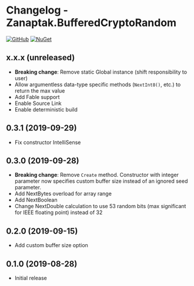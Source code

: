 # Changelog - Zanaptak.BufferedCryptoRandom

[![GitHub](https://img.shields.io/badge/-github-gray?logo=github)](https://github.com/zanaptak/BufferedCryptoRandom) [![NuGet](https://img.shields.io/nuget/v/Zanaptak.BufferedCryptoRandom?logo=nuget)](https://www.nuget.org/packages/Zanaptak.BufferedCryptoRandom)

## x.x.x (unreleased)

- __Breaking change__: Remove static Global instance (shift responsibility to user)
- Allow argumentless data-type specific methods (`NextInt8()`, etc.) to return the max value
- Add Fable support
- Enable Source Link
- Enable deterministic build

## 0.3.1 (2019-09-29)

- Fix constructor IntelliSense

## 0.3.0 (2019-09-28)

- __Breaking change__: Remove `Create` method. Constructor with integer parameter now specifies custom buffer size instead of an ignored seed parameter.
- Add NextBytes overload for array range
- Add NextBoolean
- Change NextDouble calculation to use 53 random bits (max significant for IEEE floating point) instead of 32

## 0.2.0 (2019-09-15)

- Add custom buffer size option

## 0.1.0 (2019-08-28)

- Initial release
